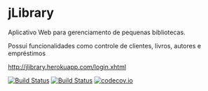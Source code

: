 # jLibrary
Aplicativo Web para gerenciamento de pequenas bibliotecas.

Possui funcionalidades como controle de clientes, livros, autores e empréstimos

http://jlibrary.herokuapp.com/login.xhtml

[![Build Status](https://travis-ci.org/BitsHammer/jLibrary.svg?branch=master)](https://travis-ci.org/BrunoDM2943/jLibrary)
[![Build Status](https://snap-ci.com/BrunoDM2943/jLibrary/branch/master/build_image)](https://snap-ci.com/BrunoDM2943/jLibrary/branch/master)
[![codecov.io](https://codecov.io/github/BrunoDM2943/jLibrary/coverage.svg?branch=master)](https://codecov.io/github/BrunoDM2943/jLibrary?branch=master)
